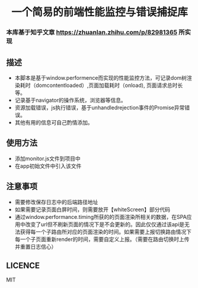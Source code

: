 <h1 align="center">一个简易的前端性能监控与错误捕捉库</h1>

### 本库基于知乎文章 https://zhuanlan.zhihu.com/p/82981365 所实现

## 描述
- 本脚本是基于window.performence而实现的性能监控方法，可记录dom树渲染耗时（domcontentloaded）,页面加载耗时（onload), 页面请求总时长等。
- 记录基于navigator的操作系统，浏览器等信息。
- 资源加载错误，js执行错误，基于unhandledrejection事件的Promise异常错误。
- 其他有用的信息可自己酌情添加。

## 使用方法
- 添加monitor.js文件到项目中
- 在app初始文件中引入该文件

## 注意事项
- 需要修改保存日志中的后端路径地址
- 如果需要记录页面白屏时间，则需要放开【whiteScreen】部分代码
- 通过window.performance.timing所获的的页面渲染所相关的数据，在SPA应用中改变了url但不刷新页面的情况下是不会更新的。因此仅仅通过该api是无法获得每一个子路由所对应的页面渲染的时间。如果需要上报切换路由情况下每一个子页面重新render的时间，需要自定义上报。（需要在路由切换时上传并重置日志信心）

## LICENCE
MIT

